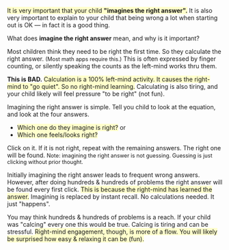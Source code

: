 <p><span style="background-color:#ffffcc">It is very important that your child <b>"imagines the right answer".</b></span> It is also very important to explain to your child that being wrong a lot when starting out is OK &#151; in fact it is a good thing.</b></p>

<p>What does <b>imagine the right answer</b> mean, and why is it important?</p>

<p>Most children think they need to be right the first time. So they calculate the right answer. <span style="font-size:90%">(Most math apps require this.)</span> This is often expressed by finger counting, or silently speaking the counts as the left-mind works thru them.</p>

<p><b>This is BAD.</b> <span style="background-color:#ffffcc">Calculation is a 100% left-mind activity. It causes the right-mind to "go quiet". So no right-mind learning.</span> Calculating is also tiring, and your child likely will feel pressure "to be right" (not fun).</p>

<p>Imagining the right answer is simple. Tell you child to look at the equation, and look at the four answers. <ul><li><span style="background-color:#ffffcc">Which one do they imagine is right?</span> or</li><li><span style="background-color:#ffffcc">Which one feels/looks right?</span></li></ul> Click on it. If it is not right, repeat with the remaining answers. The right one will be found. <span style="font-size:90%">Note: imagining the right answer is not guessing. Guessing is just clicking without prior thought.</span></p>

<p>Initially imagining the right answer leads to frequent wrong answers. However, after doing hundreds &amp; hundreds of problems the right answer will be found every first click. <span style="background-color:#ffffcc">This is because the right-mind has learned the answer.</span> Imagining is replaced by instant recall. No calculations needed. It just "happens".</p>

<p>You may think hundreds &amp; hundreds of problems is a reach. If your child was "calcing" every one this would be true. Calcing is tiring and can be stressful. <span style="background-color:#ffffcc">Right-mind engagement, though, is more of a flow. You will likely be surprised how easy &amp; relaxing it can be (fun).</span></p>
